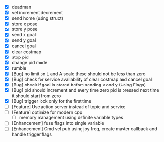 - [x] deadman
- [x] vel increment decrement
- [x] send home (using struct)
- [x] store x pose
- [x] store y pose
- [x] send x goal
- [x] send y goal
- [x] cancel goal
- [x] clear costmap
- [x] stop pid 
- [x] change pid mode
- [x] rumble
- [x] [Bug] no limit on L and A scale these should not be less than zero
- [x] [Bug] check for service availability of clear costmap and cancel goal
- [x] [Bug] check if goal is stored before sending x and y (Using Flags)
- [x] [Bug] pid should increment and every time zero pid is pressed next time it should start from zero
- [x] [Bug] trigger lock only for the first time
- [ ] [Feature] Use action server instead of topic and service
- [ ] [Feature] optimize for modern cpp
  - [ ] memory management using definite variable types
- [ ] [Enhancement] fuse flags into single variable
- [ ] [Enhancement] Cmd vel pub using joy freq, create master callback and handle trigger flags